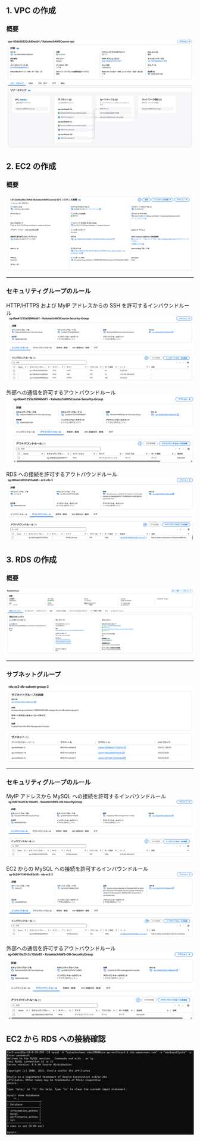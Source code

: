 ## 1. VPC の作成

### 概要

![概要](images/lecture04/vpc-summary.png)

## 2. EC2 の作成

### 概要

![概要](images/lecture04/ec2-summary.png)

---

### セキュリティグループのルール

HTTP/HTTPS および MyIP アドレスからの SSH を許可するインバウンドルール
![インバウンドルール](images/lecture04/ec2-inbound-rule.png)

外部への通信を許可するアウトバウンドルール
![アウトバウンドルール1](images/lecture04/ec2-outbound-rule.png)

RDS への接続を許可するアウトバウンドルール
![アウトバウンドルール2](images/lecture04/ec2-rds-outbound-rule.png)

## 3. RDS の作成

### 概要

![概要](images/lecture04/rds-summary.png)

---

### サブネットグループ

![サブネットG](images/lecture04/rds-subnet-group.png)

---

### セキュリティグループのルール

MyIP アドレスから MySQL への接続を許可するインバウンドルール
![インバウンドルール](images/lecture04/rds-inbound-rule.png)

EC2 からの MySQL への接続を許可するインバウンドルール
![インバウンドルール](images/lecture04/rds-ec2-inbound-rule.png)

外部への通信を許可するアウトバウンドルール
![アウトバウンドルール](images/lecture04/rds-outbound-rule.png)

## EC2 から RDS への接続確認

![接続確認](images/lecture04/mysql-login-success.png)
